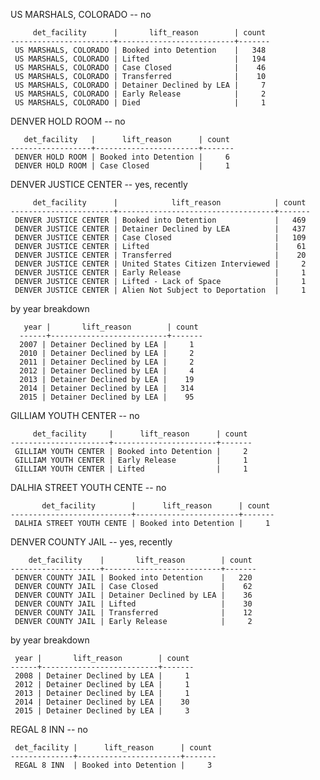 US MARSHALS, COLORADO -- no

         det_facility      |       lift_reason        | count
    -----------------------+--------------------------+-------
     US MARSHALS, COLORADO | Booked into Detention    |   348
     US MARSHALS, COLORADO | Lifted                   |   194
     US MARSHALS, COLORADO | Case Closed              |    46
     US MARSHALS, COLORADO | Transferred              |    10
     US MARSHALS, COLORADO | Detainer Declined by LEA |     7
     US MARSHALS, COLORADO | Early Release            |     2
     US MARSHALS, COLORADO | Died                     |     1

DENVER HOLD ROOM -- no

       det_facility   |      lift_reason      | count
    ------------------+-----------------------+-------
     DENVER HOLD ROOM | Booked into Detention |     6
     DENVER HOLD ROOM | Case Closed           |     1


DENVER JUSTICE CENTER -- yes, recently

         det_facility      |            lift_reason            | count
    -----------------------+-----------------------------------+-------
     DENVER JUSTICE CENTER | Booked into Detention             |   469
     DENVER JUSTICE CENTER | Detainer Declined by LEA          |   437
     DENVER JUSTICE CENTER | Case Closed                       |   109
     DENVER JUSTICE CENTER | Lifted                            |    61
     DENVER JUSTICE CENTER | Transferred                       |    20
     DENVER JUSTICE CENTER | United States Citizen Interviewed |     2
     DENVER JUSTICE CENTER | Early Release                     |     1
     DENVER JUSTICE CENTER | Lifted - Lack of Space            |     1
     DENVER JUSTICE CENTER | Alien Not Subject to Deportation  |     1

 by year breakdown

       year |       lift_reason        | count
      ------+--------------------------+-------
      2007 | Detainer Declined by LEA |     1
      2010 | Detainer Declined by LEA |     2
      2011 | Detainer Declined by LEA |     2
      2012 | Detainer Declined by LEA |     4
      2013 | Detainer Declined by LEA |    19
      2014 | Detainer Declined by LEA |   314
      2015 | Detainer Declined by LEA |    95

GILLIAM YOUTH CENTER -- no

         det_facility     |      lift_reason      | count
    ----------------------+-----------------------+-------
     GILLIAM YOUTH CENTER | Booked into Detention |     2
     GILLIAM YOUTH CENTER | Early Release         |     1
     GILLIAM YOUTH CENTER | Lifted                |     1


DALHIA STREET YOUTH CENTE -- no

           det_facility        |      lift_reason      | count
    ---------------------------+-----------------------+-------
     DALHIA STREET YOUTH CENTE | Booked into Detention |     1

DENVER COUNTY JAIL -- yes, recently

        det_facility    |       lift_reason        | count
    --------------------+--------------------------+-------
     DENVER COUNTY JAIL | Booked into Detention    |   220
     DENVER COUNTY JAIL | Case Closed              |    62
     DENVER COUNTY JAIL | Detainer Declined by LEA |    36
     DENVER COUNTY JAIL | Lifted                   |    30
     DENVER COUNTY JAIL | Transferred              |    12
     DENVER COUNTY JAIL | Early Release            |     2

by year breakdown

     year |       lift_reason        | count
    ------+--------------------------+-------
     2008 | Detainer Declined by LEA |     1
     2012 | Detainer Declined by LEA |     1
     2013 | Detainer Declined by LEA |     1
     2014 | Detainer Declined by LEA |    30
     2015 | Detainer Declined by LEA |     3


REGAL 8 INN -- no

     det_facility |      lift_reason      | count
    --------------+-----------------------+-------
     REGAL 8 INN  | Booked into Detention |     3
